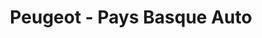 ---
title: "Peugeot - Pays Basque Auto"
url: /ascain/peugeot-pays-basque-auto/
shop: réparation de voitures
---